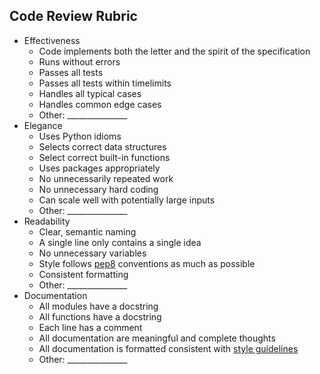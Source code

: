 Code Review Rubric
------

- Effectiveness
    - Code implements both the letter and the spirit of the specification
    - Runs without errors
    - Passes all tests
    - Passes all tests within timelimits
    - Handles all typical cases
    - Handles common edge cases
    - Other: \_\_\_\_\_\_\_\_\_\_\_\_\_\_\_
- Elegance
    + Uses Python idioms 
    + Selects correct data structures
    + Select correct built-in functions
    + Uses packages appropriately 
    + No unnecessarily repeated work 
    + No unnecessary hard coding
    + Can scale well with potentially large inputs
    - Other: \_\_\_\_\_\_\_\_\_\_\_\_\_\_\_
- Readability
    - Clear, semantic naming
    - A single line only contains a single idea
    - No unnecessary variables
    - Style follows [pep8](https://pep8.org/) conventions as much as possible
    - Consistent formatting
    - Other: \_\_\_\_\_\_\_\_\_\_\_\_\_\_\_
- Documentation
    + All modules have a docstring
    + All functions have a docstring
    + Each line has a comment
    + All documentation are meaningful and complete thoughts
    + All documentation is formatted consistent with [style guidelines](https://github.com/brianspiering/computation_course/blob/master/resources/advice/comment_style_guidelines.md)
    - Other: \_\_\_\_\_\_\_\_\_\_\_\_\_\_\_
